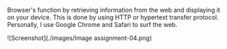 Browser's function by retrieving information from the web and displaying it on your device. This is done by using HTTP or hypertext transfer protocol. Personally, I use Google Chrome and Safari to surf the web.

![Screenshot](./images/Image assignment-04.png)
